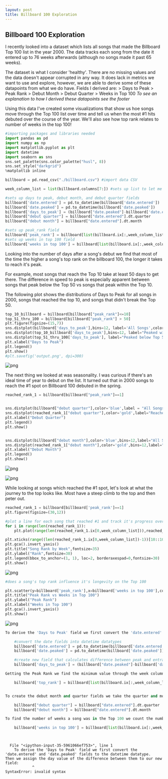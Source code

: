 ```yaml
---
layout: post
title: Billboard 100 Exploration
---
```

## Billboard 100 Exploration

I recently looked into a dataset which lists all songs that made the Billboard Top 100 list in the year 2000.  The data
tracks each song from the date it entered up to 76 weeks afterwards (although no songs made it past 65 weeks).  

The dataset is what I consider 'healthy'.  There are no missing values and the data doesn't appear corrupted in any way.  It does lack in metrics we want to use and explore, however, we are able to derive some of these datapoints from what we do have.  Fields I derived are:
    > Days to Peak
    > Peak Rank
    > Debut Month
    > Debut Quarter
    > Weeks in Top 100
        *To see an explanation to how I derived these datapoints see the footer*

Using this data I've created some visualizations that show us hoe songs move through the Top 100 list over time and tell us when the most #1 hits debuted over the course of the year.  We'll also see how top rank relates to number of weeks in the top 100!


```python
#importing packages and libraries needed
import pandas as pd
import numpy as np
import matplotlib.pyplot as plt
import datetime
import seaborn as sns
sns.set_palette(sns.color_palette("husl", 8))
sns.set_style("darkgrid")
%matplotlib inline  
```


```python
billboard = pd.read_csv("./billboard.csv") #import data CSV
```


```python
week_column_list = list(billboard.columns[7:]) #sets up list to let me pick only weekly ranking data columns

#sets up days to peak, debut month, and debut quarter fields
billboard['date.entered'] = pd.to_datetime(billboard['date.entered'])
billboard['date.peaked'] = pd.to_datetime(billboard['date.peaked'])
billboard['days_to_peak'] = (billboard["date.peaked"]-billboard['date.entered']).dt.days
billboard["debut quarter"] = billboard["date.entered"].dt.quarter
billboard["debut month"] = billboard["date.entered"].dt.month

#sets up peak_rank field
billboard['peak_rank'] = billboard[list(billboard.ix[:,week_column_list].columns)].min(axis=1)
#sets up weeks in top 100 field
billboard['weeks in top 100'] = billboard[list(billboard.ix[:,week_column_list].columns)].count(axis=1)

```

Looking into the number of days after a song's debut we find that most of the time the higher a song's top rank on the billboard 100, the longer it takes to reach it's peak.  

For example, most songs that reach the Top 10 take at least 50 days to get there. The difference in speed to peak is especially apparent between songs that peak below the Top 50 vs songs that peak within the Top 10.

The following plot shows the distributions of Days to Peak for all songs in 2000, songs that reached the top 10, and songs that didn't break the Top 50.


```python
top_10_billboard = billboard[billboard["peak_rank"]<=10]
top_51_thru_100 = billboard[billboard["peak_rank"] > 50]
plt.figure(figsize=(15,7))
sns.distplot(billboard['days_to_peak'],bins=12, label='All Songs',color='r')
sns.distplot(top_10_billboard['days_to_peak'],bins=12, label="Peaked within Top 10",color='gold')
sns.distplot(top_51_thru_100['days_to_peak'], label="Peaked below Top 50",color='b')
plt.xlabel("Days to Peak")
plt.legend()
plt.show()
#plt.savefig('output.png', dpi=300)
```


![png](billboard%20post_files/billboard%20post_6_0.png)


The next thing we looked at was seasonality.  I was curious if there's an ideal time of year to debut on the list.  It turned out that in 2000 songs to reach the #1 spot on Billboard 100 debuted in the spring.


```python
reached_rank_1 = billboard[billboard["peak_rank"]==1]


sns.distplot(billboard["debut quarter"],color='blue',label = "All Songs")
sns.distplot(reached_rank_1["debut quarter"],color='gold',label="Reached Rank #1")
plt.xlabel("Debut Quarter")
plt.legend()
plt.show()


sns.distplot(billboard["debut month"],color='blue',bins=12,label="All Songs")
sns.distplot(reached_rank_1["debut month"],color='gold',bins=12,label="Reached Rank #1")
plt.xlabel("Debut Month")
plt.legend()
plt.show()

```


![png](billboard%20post_files/billboard%20post_8_0.png)



![png](billboard%20post_files/billboard%20post_8_1.png)


While looking at songs which reached the #1 spot, let's look at what the journey to the top looks like.  Most have a steep climb to the top and then peter out.


```python
reached_rank_1 = billboard[billboard['peak_rank']==1]
plt.figure(figsize=(30,12))

#plot a line for each song that reached #1 and track it's progress over the weeks since entering
for i in range(len(reached_rank_1)):
    plt.plot(range(len(reached_rank_1.ix[0,week_column_list])),reached_rank_1.ix[:,week_column_list].values[i],label=str(reached_rank_1.ix[i,2])+" by "+str(reached_rank_1.ix[i,1]),linewidth=15,ls="--",dash_joinstyle="miter")

plt.xticks(range((len(reached_rank_1.ix[0,week_column_list])-1))[10::10],reached_rank_1.columns[10::10],rotation=90,fontsize=30)
plt.gca().invert_yaxis()
plt.title("Song Rank by Week",fontsize=35)
plt.ylabel("Rank",fontsize=30)
plt.legend(bbox_to_anchor=(1, 1), loc=2, borderaxespad=0,fontsize=30)
plt.show()
```


![png](billboard%20post_files/billboard%20post_10_0.png)



```python
#does a song's top rank influence it's longevity on the Top 100

plt.scatter(y=billboard['peak_rank'],x=billboard['weeks in top 100'],color='r')
plt.title("Peak Rank vs Weeks in Top 100")
plt.ylabel("Peak Rank")
plt.xlabel("Weeks in Top 100")
plt.gca().invert_yaxis()
plt.show()
```


![png](billboard%20post_files/billboard%20post_11_0.png)





```python
To derive the 'Days to Peak' field we first convert the 'date.entered' and 'date.peaked' fields to the datetime datatype.  Then we assign the day value of the difference between them to our new field:

    #convert the date fields into datetime datatypes
    billboard['date.entered'] = pd.to_datetime(billboard['date.entered'])
    billboard['date.peaked'] = pd.to_datetime(billboard['date.peaked'])

    #create new field that calculates difference between peak and entrance date
    billboard['days_to_peak'] = (billboard["date.peaked"]-billboard['date.entered']).dt.days

Getting the Peak Rank we find the minimum value through the week columns:

    billboard['top_rank'] = billboard[list(billboard.ix[:,week_column_list].columns)].min(axis=1)


To create the debut month and quarter fields we take the quarter and month attibutes of the date.'entered' field:

    billboard["debut quarter"] = billboard["date.entered"].dt.quarter
    billboard["debut month"] = billboard["date.entered"].dt.month

To find the number of weeks a song was in the Top 100 we count the number of values within the weekly rank columns:

    billboard['weeks in top 100'] = billboard[list(billboard.ix[:,week_column_list].columns)].count(axis=1)




```


      File "<ipython-input-35-5961066ef753>", line 1
        To derive the 'Days to Peak' field we first convert the 'date.entered' and 'date.peaked' fields to the datetime datatype.  Then we assign the day value of the difference between them to our new field:
                ^
    SyntaxError: invalid syntax




```python

```


```python

```
